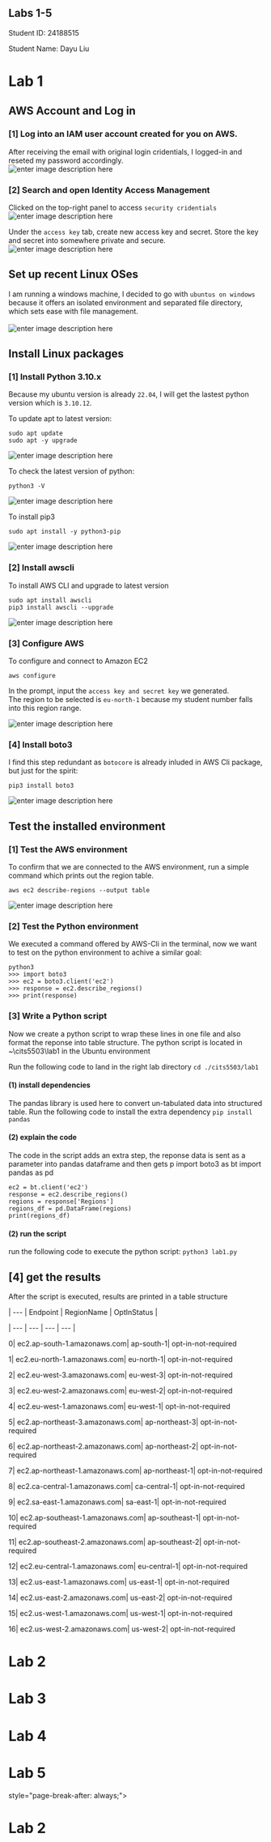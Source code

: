 <p></p><div></div><p></p>
  <h2>Labs 1-5</h2>
  <p>Student ID: 24188515</p>
  <p>Student Name: Dayu Liu</p>
<h1 id="lab-1">Lab 1</h1>
<h2 id="aws-account-and-log-in">AWS Account and Log in</h2>
<h3 id="log-into-an-iam-user-account-created-for-you-on-aws.">[1] Log into an IAM user account created for you on AWS.</h3>
<p>After receiving the email with original login cridentials, I logged-in and reseted my password accordingly.<br>
<img src="http://127.0.0.1/assets/lab1-1.png" alt="enter image description here"></p>
<h3 id="search-and-open-identity-access-management">[2] Search and open Identity Access Management</h3>
<p>Clicked on the top-right panel to access <code>security cridentials</code><br>
<img src="http://127.0.0.1/assets/lab1-2.png" alt="enter image description here"></p>
<p>Under the <code>access key</code> tab, create new access key and secret. Store the key and secret into somewhere private and secure.<br>
<img src="http://127.0.0.1/assets/lab1-3.png" alt="enter image description here"></p>
<h2 id="set-up-recent-linux-oses">Set up recent Linux OSes</h2>
<p>
</p><p>
I am running a windows machine, I decided to go with <code>ubuntus on windows</code> because it offers an isolated environment and separated file directory, which sets ease with file management.<br><br>
<img src="http://127.0.0.1/assets/lab1-4.png" alt="enter image description here"></p>
<h2 id="install-linux-packages">Install Linux packages</h2>
<h3 id="install-python-3.10.x">[1] Install Python 3.10.x</h3>
<p>Because my ubuntu version is already <code>22.04</code>, I will get the lastest python version which is <code>3.10.12</code>.</p>
<p>To update apt to latest version:</p>
<pre><code>sudo apt update
sudo apt -y upgrade
</code></pre>
<p><img src="http://127.0.0.1/assets/lab1-5.png" alt="enter image description here"></p>
<p>To check the latest version of python:</p>
<pre><code>python3 -V
</code></pre>
<p><img src="http://127.0.0.1/assets/lab1-6.png" alt="enter image description here"></p>
<p>To install pip3</p>
<pre><code>sudo apt install -y python3-pip
</code></pre>
<p><img src="http://127.0.0.1/assets/lab1-7.png" alt="enter image description here"></p>
<h3 id="install-awsclih3">[2] Install awscli</h3>
<p>To install AWS CLI and upgrade to latest version</p>
<pre><code>sudo apt install awscli
pip3 install awscli --upgrade
</code></pre>
<p><img src="http://127.0.0.1/assets/lab1-8.png" alt="enter image description here"></p>

<h3 id="configure-aws">[3] Configure AWS</h3>
To configure and connect to Amazon EC2
<pre><code>aws configure
</code></pre>
<p>In the prompt, input the <code>access key and secret key</code> we generated.<br>
The region to be selected is <code>eu-north-1</code> because my student number falls into this region range.</p>
<p><img src="http://127.0.0.1/assets/lab1-9.png" alt="enter image description here"></p>
<h3 id="install-boto3">[4] Install boto3</h3>
I find this step redundant as <code>botocore</code> is already inluded in AWS Cli package, but just for the spirit:
<pre><code>pip3 install boto3
</code></pre>

 ![enter image description here](http://127.0.0.1/assets/lab1-10.png)

<h2 id="test-the-installed-environment">Test the installed environment</h2>
<h3 id="test-the-aws-environment">[1] Test the AWS environment</h3>
To confirm that we are connected to the AWS environment, run a simple command which prints out the region table.

    aws ec2 describe-regions --output table
  
  ![enter image description here](http://127.0.0.1/assets/lab1-11.png)

<h3 id="test-the-python-environment">[2] Test the Python environment</h3>
We executed a command offered by AWS-Cli in the terminal, now we want to test on the python environment to achive a similar goal:

    python3
    >>> import boto3
    >>> ec2 = boto3.client('ec2')
    >>> response = ec2.describe_regions()
    >>> print(response)

<h3 id="write-a-python-script">[3] Write a Python script</h3>
Now we create a python script to wrap these lines in one file and also format the reponse into table structure.
The python script is located in ~\cits5503\lab1 in the Ubuntu environment

Run the following code to land in the right lab directory
`cd ./cits5503/lab1`

#### (1) install dependencies
The pandas library is used here to convert un-tabulated data into structured table.
Run the following code to install the extra dependency
`pip install pandas`

#### (2) explain the code
The code in the script adds an extra step, the reponse data is sent as a parameter into pandas dataframe and then gets p
    import boto3 as bt
    import pandas as pd
    
    ec2 = bt.client('ec2')
    response = ec2.describe_regions()
    regions = response['Regions']
    regions_df = pd.DataFrame(regions)
    print(regions_df)

#### (2) run the script
run the following code to execute the python script:
`python3 lab1.py`

  

## [4] get the results

After the script is executed, results are printed in a table structure

  

| --- | Endpoint | RegionName | OptInStatus |

| --- | --- | --- | --- |

0| ec2.ap-south-1.amazonaws.com| ap-south-1| opt-in-not-required

1| ec2.eu-north-1.amazonaws.com| eu-north-1| opt-in-not-required

2| ec2.eu-west-3.amazonaws.com| eu-west-3| opt-in-not-required

3| ec2.eu-west-2.amazonaws.com| eu-west-2| opt-in-not-required

4| ec2.eu-west-1.amazonaws.com| eu-west-1| opt-in-not-required

5| ec2.ap-northeast-3.amazonaws.com| ap-northeast-3| opt-in-not-required

6| ec2.ap-northeast-2.amazonaws.com| ap-northeast-2| opt-in-not-required

7| ec2.ap-northeast-1.amazonaws.com| ap-northeast-1| opt-in-not-required

8| ec2.ca-central-1.amazonaws.com| ca-central-1| opt-in-not-required

9| ec2.sa-east-1.amazonaws.com| sa-east-1| opt-in-not-required

10| ec2.ap-southeast-1.amazonaws.com| ap-southeast-1| opt-in-not-required

11| ec2.ap-southeast-2.amazonaws.com| ap-southeast-2| opt-in-not-required

12| ec2.eu-central-1.amazonaws.com| eu-central-1| opt-in-not-required

13| ec2.us-east-1.amazonaws.com| us-east-1| opt-in-not-required

14| ec2.us-east-2.amazonaws.com| us-east-2| opt-in-not-required

15| ec2.us-west-1.amazonaws.com| us-west-1| opt-in-not-required

16| ec2.us-west-2.amazonaws.com| us-west-2| opt-in-not-required

<h1 id="lab-2">Lab 2</h1>
<div></div>
<h1 id="lab-3">Lab 3</h1>
<div></div>
<h1 id="lab-4">Lab 4</h1>
<div></div>
<h1 id="lab-5">Lab 5</h1> style="page-break-after: always;"&gt;
<h1 id="lab-2">Lab 2</h1>

<!--stackedit_data:
eyJoaXN0b3J5IjpbLTE1NTkxMTIzNzVdfQ==
-->